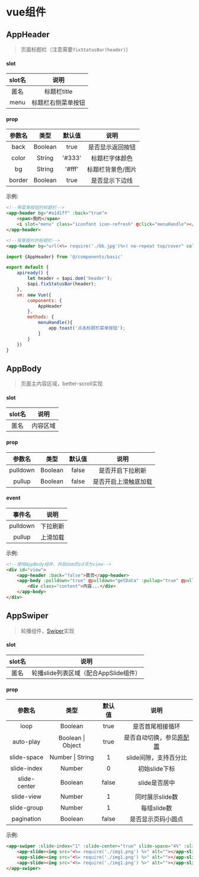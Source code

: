 # vue组件

## AppHeader
> 页面标题栏（注意需要`fixStatusBar(header)`）

#### slot
slot名|说明
:--:|:--:
匿名|标题栏title
menu|标题栏右侧菜单按钮

#### prop
参数名|类型|默认值|说明
:--:|:--:|:--:|:--:
back|Boolean|true|是否显示返回按钮
color|String|'#333'|标题栏字体颜色
bg|String|'#fff'|标题栏背景色/图片
border|Boolean|true|是否显示下边线

示例:
```html
<!--带菜单按钮的标题栏-->
<app-header bg="#a1d1ff" :back="true">
    <span>我的</span>
    <i slot="menu" class="iconfont icon-refresh" @click="menuHandle"></i>
</app-header>

<!--背景图片的标题栏-->
<app-header bg="url(<%= require('./bb.jpg')%>) no-repeat top/cover" color="#fff" :border="false">关于</app-header>
```

```javascript
import {AppHeader} from '@/components/basic'

export default {
    apiready() {
        let header = $api.dom('header');
        $api.fixStatusBar(header);
    },
    vm: new Vue({
        components: {
            AppHeader
        },
        methods: {
            menuHandle(){
                app.toast('点击标题栏菜单按钮');
            }
        }
    })
}
```

## AppBody
> 页面主内容区域，better-scroll实现

#### slot
slot名|说明
:--:|:--:
匿名|内容区域

#### prop
参数名|类型|默认值|说明
:--:|:--:|:--:|:--:
pulldown|Boolean|false|是否开启下拉刷新
pullup|Boolean|false|是否开启上滑触底加载

#### event
事件名|说明
:--:|:--:
pulldown|下拉刷新
pullup|上滑加载

示例:
```html
<!--使用AppBody组件，外层dom的id须为view-->
<div id="view">
    <app-header :back="false">首页</app-header>
    <app-body :pulldown="true" @pulldown="getData" :pullup="true" @pullup="loadMore">
        <div class="content">内容...</div>
    </app-body>
</div>
```

## AppSwiper
> 轮播组件，[Swiper](https://www.swiper.com.cn/api/index.html)实现

#### slot
slot名|说明
:--:|:--:
匿名|轮播slide列表区域（配合AppSlide组件）

#### prop
参数名|类型|默认值|说明
:--:|:--:|:--:|:--:
loop|Boolean|true|是否首尾相接循环
auto-play|Boolean \| Object|true|是否自动切换，参见[原配置](https://www.swiper.com.cn/api/autoplay/16.html)
slide-space|Number \| String|1|slide间隙，支持百分比
slide-index|Number|0|初始slide下标
slide-center|Boolean|false|slide是否居中
slide-view|Number|1|同时展示slide数
slide-group|Number|1|每组slide数
pagination|Boolean|false|是否显示页码小圆点

示例:
```html
<app-swiper :slide-index="1" :slide-center="true" slide-space="4%" :slide-view="1.2">
    <app-slide><img src="<%= require('./img1.png') %>" alt=""></app-slide>
    <app-slide><img src="<%= require('./img1.png') %>" alt=""></app-slide>
    <app-slide><img src="<%= require('./img1.png') %>" alt=""></app-slide>
</app-swiper>
```